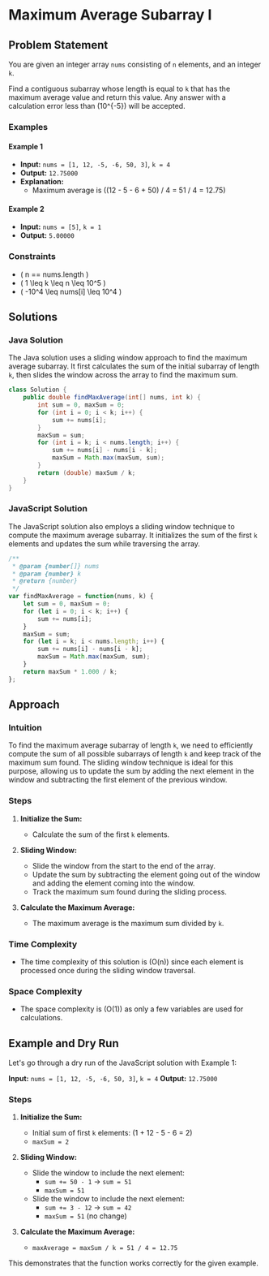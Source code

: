 # Maximum Average Subarray I

## Problem Statement

You are given an integer array `nums` consisting of `n` elements, and an integer `k`.

Find a contiguous subarray whose length is equal to `k` that has the maximum average value and return this value. Any answer with a calculation error less than \(10^{-5}\) will be accepted.

### Examples

#### Example 1

- **Input:** `nums = [1, 12, -5, -6, 50, 3]`, `k = 4`
- **Output:** `12.75000`
- **Explanation:** 
  - Maximum average is \((12 - 5 - 6 + 50) / 4 = 51 / 4 = 12.75\)

#### Example 2

- **Input:** `nums = [5]`, `k = 1`
- **Output:** `5.00000`

### Constraints

- \( n == nums.length \)
- \( 1 \leq k \leq n \leq 10^5 \)
- \( -10^4 \leq nums[i] \leq 10^4 \)

## Solutions

### Java Solution

The Java solution uses a sliding window approach to find the maximum average subarray. It first calculates the sum of the initial subarray of length `k`, then slides the window across the array to find the maximum sum.

```java
class Solution {
    public double findMaxAverage(int[] nums, int k) {
        int sum = 0, maxSum = 0;
        for (int i = 0; i < k; i++) {
            sum += nums[i];
        }
        maxSum = sum;
        for (int i = k; i < nums.length; i++) {
            sum += nums[i] - nums[i - k];
            maxSum = Math.max(maxSum, sum);
        }
        return (double) maxSum / k;
    }
}
```

### JavaScript Solution

The JavaScript solution also employs a sliding window technique to compute the maximum average subarray. It initializes the sum of the first `k` elements and updates the sum while traversing the array.

```javascript
/**
 * @param {number[]} nums
 * @param {number} k
 * @return {number}
 */
var findMaxAverage = function(nums, k) {
    let sum = 0, maxSum = 0;
    for (let i = 0; i < k; i++) {
        sum += nums[i];
    }
    maxSum = sum;
    for (let i = k; i < nums.length; i++) {
        sum += nums[i] - nums[i - k];
        maxSum = Math.max(maxSum, sum);
    }
    return maxSum * 1.000 / k;
};
```

## Approach

### Intuition

To find the maximum average subarray of length `k`, we need to efficiently compute the sum of all possible subarrays of length `k` and keep track of the maximum sum found. The sliding window technique is ideal for this purpose, allowing us to update the sum by adding the next element in the window and subtracting the first element of the previous window.

### Steps

1. **Initialize the Sum:**
   - Calculate the sum of the first `k` elements.
   
2. **Sliding Window:**
   - Slide the window from the start to the end of the array.
   - Update the sum by subtracting the element going out of the window and adding the element coming into the window.
   - Track the maximum sum found during the sliding process.

3. **Calculate the Maximum Average:**
   - The maximum average is the maximum sum divided by `k`.

### Time Complexity

- The time complexity of this solution is \(O(n)\) since each element is processed once during the sliding window traversal.

### Space Complexity

- The space complexity is \(O(1)\) as only a few variables are used for calculations.

## Example and Dry Run

Let's go through a dry run of the JavaScript solution with Example 1:

**Input:** `nums = [1, 12, -5, -6, 50, 3]`, `k = 4`
**Output:** `12.75000`

### Steps

1. **Initialize the Sum:**
   - Initial sum of first `k` elements: \(1 + 12 - 5 - 6 = 2\)
   - `maxSum = 2`

2. **Sliding Window:**
   - Slide the window to include the next element:
     - `sum += 50 - 1` -> `sum = 51`
     - `maxSum = 51`
   - Slide the window to include the next element:
     - `sum += 3 - 12` -> `sum = 42`
     - `maxSum = 51` (no change)

3. **Calculate the Maximum Average:**
   - `maxAverage = maxSum / k = 51 / 4 = 12.75`

This demonstrates that the function works correctly for the given example.

